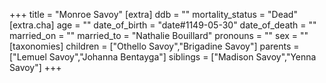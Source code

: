 +++
title = "Monroe Savoy"
[extra]
ddb = ""
mortality_status = "Dead"
[extra.cha]
age = ""
date_of_birth = "date#1149-05-30"
date_of_death = ""
married_on = ""
married_to = "Nathalie Bouillard"
pronouns = ""
sex = ""
[taxonomies]
children = ["Othello Savoy","Brigadine Savoy"]
parents = ["Lemuel Savoy","Johanna Bentayga"]
siblings = ["Madison Savoy","Yenna Savoy"]
+++

